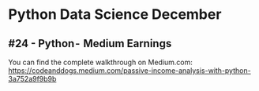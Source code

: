 # Python Data Science December
## #24 - Python -  Medium Earnings

You can find the complete walkthrough on Medium.com:
https://codeanddogs.medium.com/passive-income-analysis-with-python-3a752a9f9b9b
